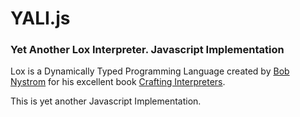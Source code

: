 # YALI.js

### Yet Another Lox Interpreter. Javascript Implementation

Lox is a Dynamically Typed Programming Language created by [Bob Nystrom](https://twitter.com/intent/user?screen_name=munificentbob) for his excellent book [Crafting Interpreters](https://craftinginterpreters.com).

This is yet another Javascript Implementation.
